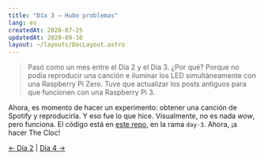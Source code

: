 ```yaml
---
title: "Día 3 — Hubo problemas"
lang: es
createdAt: 2020-07-25
updatedAt: 2020-09-10
layout: ~/layouts/DocLayout.astro
---
```


> Pasó como un mes entre el Día 2 y el Día 3. ¿Por qué? Porque no podía reproducir una canción e iluminar los LED simultáneamente con una Raspberry Pi Zero. Tuve que actualizar los posts antiguos para que funcionen con una Raspberry Pi 3.

Ahora, es momento de hacer un experimento: obtener una canción de Spotify y reproducirla. Y eso fue lo que hice. Visualmente, no es nada _wow_, pero funciona. El código está en [este repo](https://github.com/JuanM04/the-cloc/tree/day-3), en la rama `day-3`. Ahora, ¡a hacer The Cloc!

[&larr; Día 2](../dia-2/) | [Día 4 &rarr;](../dia-4/)
